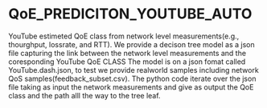 # QoE_PREDICITON_YOUTUBE_AUTO
YouTube estimeted QoE class from network level measurements(e.g., thourghput, lossrate, and RTT). 
We provide a decison tree model as a json file capturing the link between the network level measurements and the coresponding YouTube QoE CLASS
The model is on a json fomat called YouTube.dash.json, to test we provide realworld samples including network QoS samples(feedback_subset.csv). 
The python code iterate over the json file taking as input the network measurements and give as output the QoE class and the path alll the way to the tree leaf.
